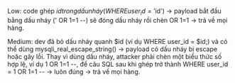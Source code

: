 
Low: code ghép $id trong dấu nháy (WHERE user_id = '$id') → payload bắt đầu bằng dấu nháy (' OR 1=1 --) sẽ đóng dấu nháy rồi chèn OR 1=1 → trả về mọi hàng.

Medium: dev đã bỏ dấu nháy quanh $id (ví dụ WHERE user_id = $id;) và có thể dùng mysqli_real_escape_string() → payload có dấu nháy bị escape hoặc gây lỗi. Thay vì dùng dấu nháy, attacker phải chèn một biểu thức số hợp lệ, ví dụ 1 OR 1=1 --, để câu SQL sau khi ghép trở thành WHERE user_id = 1 OR 1=1 -- → luôn đúng → trả về mọi hàng.
